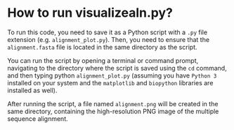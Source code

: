 
# How to run visualizealn.py?

To run this code, you need to save it as a Python script with a `.py` file extension (e.g. `alignment_plot.py`). Then, you need to ensure that the `alignment.fasta` file is located in the same directory as the script.

You can run the script by opening a terminal or command prompt, navigating to the directory where the script is saved using the `cd` command, and then typing python `alignment_plot.py` (assuming you have `Python 3` installed on your system and the `matplotlib` and `biopython` libraries are installed as well).

After running the script, a file named `alignment.png` will be created in the same directory, containing the high-resolution PNG image of the multiple sequence alignment.
